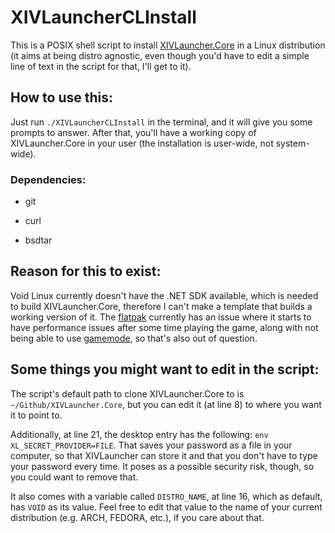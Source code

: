 # XIVLauncherCLInstall

This is a POSIX shell script to install [XIVLauncher.Core](https://github.com/goatcorp/XIVLauncher.Core) in a Linux distribution (it aims at being distro agnostic, even though you'd have to edit a simple line of text in the script for that, I'll get to it).

## How to use this:

Just run `./XIVLauncherCLInstall` in the terminal, and it will give you some prompts to answer. After that, you'll have a working copy of XIVLauncher.Core in your user (the installation is user-wide, not system-wide).

### Dependencies:

- git

- curl

- bsdtar

## Reason for this to exist:

Void Linux currently doesn't have the .NET SDK available, which is needed to build XIVLauncher.Core, therefore I can't make a template that builds a working version of it. The [flatpak](https://flathub.org/apps/details/dev.goats.xivlauncher) currently has an issue where it starts to have performance issues after some time playing the game, along with not being able to use [gamemode](https://github.com/FeralInteractive/gamemode), so that's also out of question.

## Some things you might want to edit in the script:

The script's default path to clone XIVLauncher.Core to is `~/Github/XIVLauncher.Core`, but you can edit it (at line 8) to where you want it to point to.

Additionally, at line 21, the desktop entry has the following: `env XL_SECRET_PROVIDER=FILE`. That saves your password as a file in your computer, so that XIVLauncher can store it and that you don't have to type your password every time. It poses as a possible security risk, though, so you could want to remove that.

It also comes with a variable called `DISTRO_NAME`, at line 16, which as default, has `VOID` as its value. Feel free to edit that value to the name of your current distribution (e.g. ARCH, FEDORA, etc.), if you care about that.
